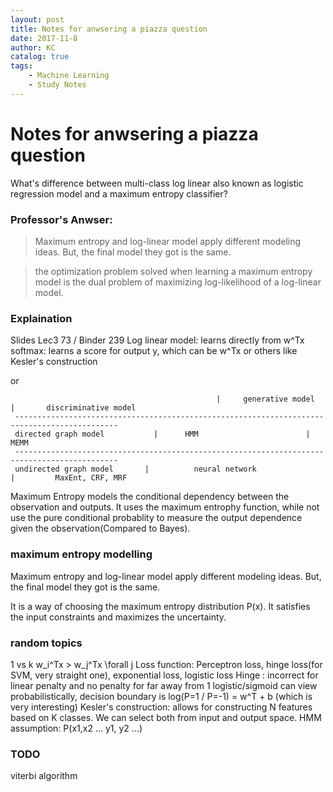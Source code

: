 ```yaml
---
layout: post
title: Notes for anwsering a piazza question
date: 2017-11-8
author: KC
catalog: true
tags:
    - Machine Learning
    - Study Notes
---
```



# Notes for anwsering a piazza question
What's difference between multi-class log linear also known as logistic regression model and a maximum entropy classifier?

### Professor's Anwser: 
> Maximum entropy and log-linear model apply different modeling ideas. But, the final model they got is the same. 

> the optimization problem solved when learning a maximum entropy model is the dual problem of maximizing log-likelihood of a log-linear model. 

### Explaination 
Slides Lec3 73 / Binder 239
Log linear model: learns directly from w^Tx 
softmax: learns a score for output y, which can be w^Tx or others like Kesler's construction


or 

                                                  |     generative model      |       discriminative model
     ---------------------------------------------------------------------------------------------
     directed graph model           |      HMM                        |         MEMM
     ---------------------------------------------------------------------------------------------
     undirected graph model       |          neural network                       |         MaxEnt, CRF, MRF

Maximum Entropy models the conditional dependency between the observation and outputs. It uses the maximum entrophy function, while not use the pure conditional probablity to measure the output dependence given the observation(Compared to Bayes). 

### maximum entropy modelling
Maximum entropy and log-linear model apply different modeling ideas. But, the final model they got is the same. 

It is a way of choosing the maximum entropy distribution P(x). It satisfies the input constraints and maximizes the uncertainty. 


### random topics
1 vs k
    w_i^Tx > w_j^Tx \forall j
Loss function: Perceptron loss, hinge loss(for SVM, very straight one), exponential loss, logistic loss 
    Hinge : incorrect for linear penalty and no penalty for far away from 1
    logistic/sigmoid 
        can view probabilistically, decision boundary is log(P=1 / P=-1) = w^T + b (which is very interesting)
Kesler's construction: allows for constructing N features based on K classes. We can select both from input and output space. 
HMM assumption: P(x1,x2 ... y1, y2 ...)


### TODO
viterbi algorithm 